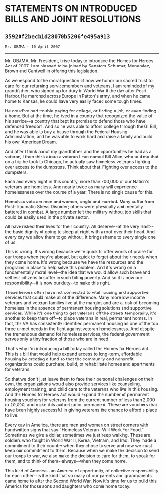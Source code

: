 # STATEMENTS ON INTRODUCED BILLS AND JOINT RESOLUTIONS
## `35920f2becb1d28070b5206fe495a913`
`Mr. OBAMA — 10 April 2007`

---


Mr. OBAMA. Mr. President, I rise today to introduce the Homes for 
Heroes Act of 2007. I am pleased to be joined by Senators Schumer, 
Menendez, Brown and Cantwell in offering this legislation.

As we respond to the moral question of how we honor our sacred trust 
to care for our returning servicemembers and veterans, I am reminded of 
my grandfather, who signed up for duty in World War II the day after 
Pearl Harbor. He marched across Europe in Patton's army, and when he 
came home to Kansas, he could have very easily faced some tough times.

He could've had trouble paying for college, or finding a job, or even 
finding a home. But at the time, he lived in a country that recognized 
the value of his service--a country that kept its promise to defend 
those who have defended freedom. And so he was able to afford college 
through the GI Bill, and he was able to buy a house through the Federal 
Housing Administration, and he was able to work hard and raise a family 
and build his own American Dream.

And after I think about my grandfather, and the opportunities he had 
as a veteran, I then think about a veteran I met named Bill Allen, who 
told me that on a trip he took to Chicago, he actually saw homeless 
veterans fighting over access to the dumpsters. Think about that. 
Fighting over access to the dumpsters.

Each and every night in this country, more than 200,000 of our 
Nation's veterans are homeless. And nearly twice as many will 
experience homelessness over the course of a year. There is no single 
cause for this.

Homeless vets are men and women, single and married. Many suffer from 
Post-Traumatic Stress Disorder; others were physically and mentally 
battered in combat. A large number left the military without job skills 
that could be easily used in the private sector.

All have risked their lives for their country. All deserve--at the 
very least--the basic dignity of going to sleep at night with a roof 
over their head. And every day we allow them to go without, it brings 
shame to every single one of us.

This is wrong. It's wrong because we're quick to offer words of 
praise for our troops when they're abroad, but quick to forget about 
their needs when they come home. It's wrong because we have the 
resources and the programs in place to help solve this problem. And 
it's wrong on a fundamentally moral level--the idea that we would allow 
such brave and selfless citizens to suffer in such biting poverty. And 
so it is now our responsibility--it is now our duty--to make this 
right.

These heroes often have not connected to vital housing and supportive 
services that could make all of the difference. Many more low income 
veterans and veteran families live at the margins and are at risk of 
becoming homeless in the absence of permanent housing solutions and 
supportive services. While it's one thing to get veterans off the 
streets temporarily, it's another to keep them off--to place veterans 
in real, permanent homes. In fact, the VA has consistently identified 
permanent housing as one of the top three unmet needs in the fight 
against veteran homelessness. And despite the tremendous demand for 
homeless services, the federal government serves only a tiny fraction 
of those who are in need.

That's why I'm introducing a bill today called the Homes for Heroes 
Act. This is a bill that would help expand access to long-term, 
affordable housing by creating a fund so that the community and 
nonprofit organizations could purchase, build, or rehabilitate homes 
and apartments for veterans.

So that we don't just leave them to face their personal challenges on 
their own, the organizations would also provide services like 
counseling, employment training, and child care to the veterans who 
live in this housing. And the Homes for Heroes Act would expand the 
number of permanent housing vouchers for veterans from the current 
number of less than 2,000 to 20,000, and make this authorization 
permanent. These are vouchers that have been highly successful in 
giving veterans the chance to afford a place to live.

Every day in America, there are men and women on street corners with 
handwritten signs that say ''Homeless Veteran--Will Work For Food.'' 
Sometimes we give a dollar, sometimes we just keep walking. These are 
soldiers who fought in World War II, Korea, Vietnam, and Iraq. They 
made a commitment to their country when they chose to serve and now we 
must keep our commitment to them. Because when we make the decision to 
send our troops to war, we also make the decision to care for them, to 
speak for them, and to think of them--always--when they come home.

This kind of America--an America of opportunity, of collective 
responsibility for each other--is the kind that so many of our parents 
and grandparents came home to after the Second World War. Now it's time 
for us to build this America for those sons and daughters who come home 
today.